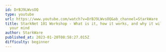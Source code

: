 ```yaml
---
id: DrBJ9LWvsOQ
type: youtube
url: https://www.youtube.com/watch?v=DrBJ9LWvsOQ&ab_channel=StarkWare
title: StarkNet 101 Workshop - What is it, how it works, and why it will blow
  your mind
author: StarkWare
published_at: 2023-01-20T08:58:27.015Z
difficulty: beginner
---
```

